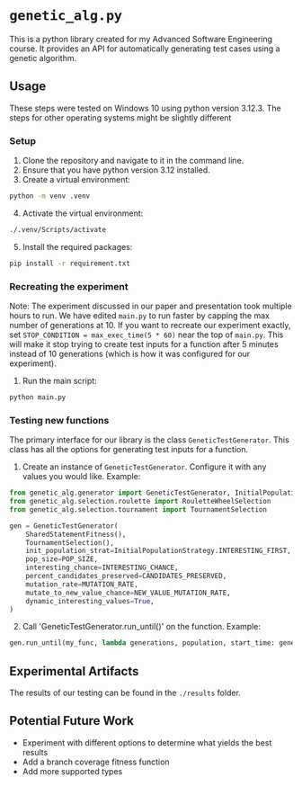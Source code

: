 # `genetic_alg.py`

This is a python library created for my Advanced Software Engineering course. It provides an API for automatically generating test cases using a genetic algorithm.

## Usage

These steps were tested on Windows 10 using python version 3.12.3. The steps for other operating systems might be slightly different

### Setup

1. Clone the repository and navigate to it in the command line.
2. Ensure that you have python version 3.12 installed.
3. Create a virtual environment:

```sh
python -m venv .venv
```

4. Activate the virtual environment:

```sh
./.venv/Scripts/activate
```

5. Install the required packages:

```sh
pip install -r requirement.txt
```

### Recreating the experiment

Note: The experiment discussed in our paper and presentation took multiple hours to run. We have edited `main.py` to run faster by capping the max number of generations at 10. If you want to recreate our experiment exactly, set `STOP_CONDITION = max_exec_time(5 * 60)` near the top of `main.py`. This will make it stop trying to create test inputs for a function after 5 minutes instead of 10 generations (which is how it was configured for our experiment).

1. Run the main script:

```sh
python main.py
```

### Testing new functions

The primary interface for our library is the class `GeneticTestGenerator`. This class has all the options for generating test inputs for a function.

1. Create an instance of `GeneticTestGenerator`. Configure it with any values you would like. Example:

```py
from genetic_alg.generator import GeneticTestGenerator, InitialPopulationStrategy
from genetic_alg.selection.roulette import RouletteWheelSelection
from genetic_alg.selection.tournament import TournamentSelection

gen = GeneticTestGenerator(
    SharedStatementFitness(),
    TournamentSelection(),
    init_population_strat=InitialPopulationStrategy.INTERESTING_FIRST,
    pop_size=POP_SIZE,
    interesting_chance=INTERESTING_CHANCE,
    percent_candidates_preserved=CANDIDATES_PRESERVED,
    mutation_rate=MUTATION_RATE,
    mutate_to_new_value_chance=NEW_VALUE_MUTATION_RATE,
    dynamic_interesting_values=True,
)
```

2. Call 'GeneticTestGenerator.run_until()' on the function. Example:

```py
gen.run_until(my_func, lambda generations, population, start_time: generations >= 50)
```

## Experimental Artifacts

The results of our testing can be found in the `./results` folder.

## Potential Future Work

-   Experiment with different options to determine what yields the best results
-   Add a branch coverage fitness function
-   Add more supported types
